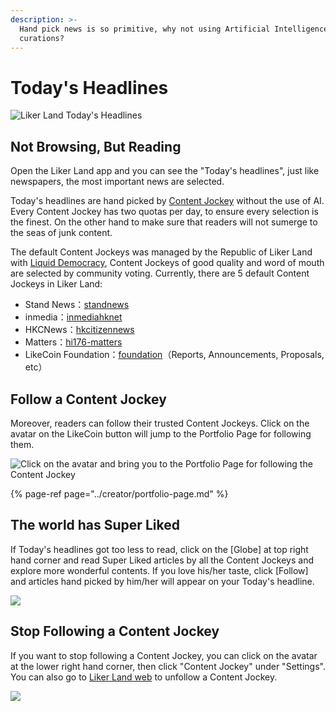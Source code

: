 ```yaml
---
description: >-
  Hand pick news is so primitive, why not using Artificial Intelligence for
  curations?
---
```


# Today's Headlines

![Liker Land Today&apos;s Headlines](https://gblobscdn.gitbook.com/assets%2F-LL4mdaVjNgL6A1--PV0%2F-MIxM2Gj5gZytWRtDfOy%2F-MIxwLL6REhjwHPRVJo8%2Fphoto6332505717323442883.jpg?alt=media&token=92003ce5-7e02-4a05-9e50-6d4c7cdab7fb)

## Not Browsing, But Reading <a id="bu-shi-liu-lan-er-shi-yue-du"></a>

Open the Liker Land app and you can see the "Today's headlines", just like newspapers, the most important news are selected.

Today's headlines are hand picked by [Content Jockey](https://docs.like.co/user-guide/reader/superlike) without the use of AI. Every Content Jockey has two quotas per day, to ensure every selection is the finest. On the other hand to make sure that readers will not sumerge to the seas of junk content.

The default Content Jockeys was managed by the Republic of Liker Land with [Liquid Democracy](https://docs.like.co/user-guide/liquid-democracy), Content Jockeys of good quality and word of mouth are selected by community voting. Currently, there are 5 default Content Jockeys in Liker Land:

*  Stand News：[standnews](https://like.co/standnews)​
* inmedia：[inmediahknet](https://like.co/inmediahknet)​
* HKCNews：[hkcitizennews](https://like.co/hkcitizennews)​
* Matters：[hi176-matters](https://like.co/hi176-matters)​
* LikeCoin Foundation：[foundation](https://like.co/foundation)（Reports, Announcements, Proposals, etc）

## Follow a Content Jockey

Moreover, readers can follow their trusted Content Jockeys. Click on the avatar on the LikeCoin button will jump to the Portfolio Page for following them.

![Click on the avatar and bring you to the Portfolio Page for following the Content Jockey](https://gblobscdn.gitbook.com/assets%2F-LL4mdaVjNgL6A1--PV0%2F-MNwB4Tft0sWSyDpXzhe%2F-MNwRqxlb-hiotgBbA-n%2Fsuper-like-reader-4.png?alt=media&token=c6f47e04-4cdf-4179-a160-14d0f611b1c3)

{% page-ref page="../creator/portfolio-page.md" %}

## The world has Super Liked

If Today's headlines got too less to read, click on the \[Globe\] at top right hand corner and read Super Liked articles by all the Content Jockeys and explore more wonderful contents. If you love his/her taste, click \[Follow\] and articles hand picked by him/her will appear on your Today's headline.

![](../../.gitbook/assets/super-like-reader-3-en.png)

## Stop Following a Content Jockey

If you want to stop following a Content Jockey, you can click on the avatar at the lower right hand corner, then click "Content Jockey" under "Settings". You can also go to [Liker Land web](https://liker.land/settings/following/) to unfollow a Content Jockey.

![](../../.gitbook/assets/super-like-reader-2-en.png)

